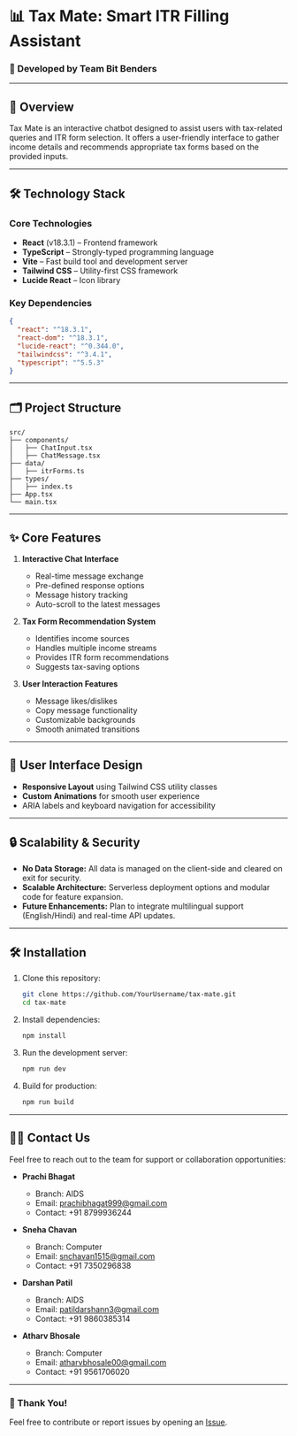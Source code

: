 # 📊 Tax Mate: Smart ITR Filling Assistant  

### 🚀 Developed by Team Bit Benders  

---

## 🌟 Overview  
Tax Mate is an interactive chatbot designed to assist users with tax-related queries and ITR form selection. It offers a user-friendly interface to gather income details and recommends appropriate tax forms based on the provided inputs.  

---

## 🛠️ Technology Stack  
### **Core Technologies**  
- **React** (v18.3.1) – Frontend framework  
- **TypeScript** – Strongly-typed programming language  
- **Vite** – Fast build tool and development server  
- **Tailwind CSS** – Utility-first CSS framework  
- **Lucide React** – Icon library  

### **Key Dependencies**  
```json
{
  "react": "^18.3.1",
  "react-dom": "^18.3.1",
  "lucide-react": "^0.344.0",
  "tailwindcss": "^3.4.1",
  "typescript": "^5.5.3"
}
```

---

## 🗂️ Project Structure  
```
src/
├── components/
│   ├── ChatInput.tsx
│   ├── ChatMessage.tsx
├── data/
│   ├── itrForms.ts
├── types/
│   ├── index.ts
├── App.tsx
└── main.tsx
```

---

## ✨ Core Features  
1. **Interactive Chat Interface**  
   - Real-time message exchange  
   - Pre-defined response options  
   - Message history tracking  
   - Auto-scroll to the latest messages  

2. **Tax Form Recommendation System**  
   - Identifies income sources  
   - Handles multiple income streams  
   - Provides ITR form recommendations  
   - Suggests tax-saving options  

3. **User Interaction Features**  
   - Message likes/dislikes  
   - Copy message functionality  
   - Customizable backgrounds  
   - Smooth animated transitions  

---

## 🎨 User Interface Design  
- **Responsive Layout** using Tailwind CSS utility classes  
- **Custom Animations** for smooth user experience  
- ARIA labels and keyboard navigation for accessibility  

---

## 🔒 Scalability & Security  
- **No Data Storage:** All data is managed on the client-side and cleared on exit for security.  
- **Scalable Architecture:** Serverless deployment options and modular code for feature expansion.  
- **Future Enhancements:** Plan to integrate multilingual support (English/Hindi) and real-time API updates.  

---

## 🛠️ Installation  

1. Clone this repository:  
   ```bash
   git clone https://github.com/YourUsername/tax-mate.git
   cd tax-mate
   ```

2. Install dependencies:  
   ```bash
   npm install
   ```

3. Run the development server:  
   ```bash
   npm run dev
   ```

4. Build for production:  
   ```bash
   npm run build
   ```

---

## 🧑‍💻 Contact Us  

Feel free to reach out to the team for support or collaboration opportunities:  

- **Prachi Bhagat**  
  - Branch: AIDS  
  - Email: [prachibhagat999@gmail.com](mailto:prachibhagat999@gmail.com)  
  - Contact: +91 8799936244  

- **Sneha Chavan**  
  - Branch: Computer  
  - Email: [snchavan1515@gmail.com](mailto:snchavan1515@gmail.com)  
  - Contact: +91 7350296838  

- **Darshan Patil**  
  - Branch: AIDS  
  - Email: [patildarshann3@gmail.com](mailto:patildarshann3@gmail.com)  
  - Contact: +91 9860385314  

- **Atharv Bhosale**  
  - Branch: Computer  
  - Email: [atharvbhosale00@gmail.com](mailto:atharvbhosale00@gmail.com)  
  - Contact: +91 9561706020  

---

### 🙏 Thank You!  

Feel free to contribute or report issues by opening an [Issue](https://github.com/YourUsername/tax-mate/issues).  
